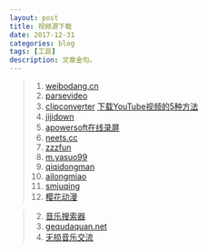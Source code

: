```yaml
---
layout: post
title: 视频源下载
date: 2017-12-31
categories: blog
tags: [工具]
description: 文章金句。
---
```



>1. [weibodang.cn](http://weibodang.cn/index)   
>1. [parsevideo](https://www.parsevideo.com/)   
>2. [clipconverter](http://www.clipconverter.cc/)  [下载YouTube视频的5种方法](https://blog.csdn.net/uiaxiaobo/article/details/82462003)
>2. [jijidown](http://client.jijidown.com/index.html)
>2. [apowersoft在线录屏](https://www.apowersoft.cn/free-online-screen-recorder)
>2. [neets.cc](http://neets.cc/category?state=&page=1&type=&country=&endYear=&startYear=&week=&order=2)
>2. [zzzfun](http://www.zzzfun.com/)
>2. [m.yasuo99](http://m.yasuo99.com/)
>2. [qiqidongman](http://www.qiqidongman.com/vod-search-area-%E6%97%A5%E6%9C%AC.html)
>2. [ailongmiao](http://ailongmiao.com/)
>2. [smjuqing](http://www.smjuqing.com/)
>2. [樱花动漫](http://m.yhdm.tv/)


<p>
   </p>


>2. [音乐搜索器](http://music.cccyun.cc/)
>2. [gequdaquan.net](http://www.gequdaquan.net/gqss/)
>2. [无损音乐交流](https://www.sq688.com/)





